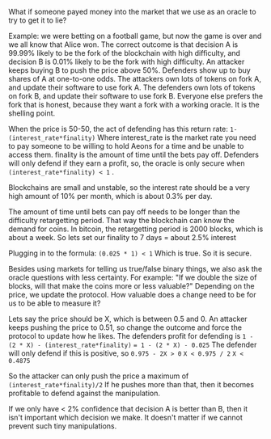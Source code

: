 What if someone payed money into the market that we use as an oracle to try to get it to lie?

Example: we were betting on a football game, but now the game is over and we all know that Alice won.
The correct outcome is that decision A is 99.99% likely to be the fork of the blockchain with high difficulty, and decision B is 0.01% likely to be the fork with high difficulty.
An attacker keeps buying B to push the price above 50%.
Defenders show up to buy shares of A at one-to-one odds.
The attackers own lots of tokens on fork A, and update their software to use fork A.
The defenders own lots of tokens on fork B, and update their software to use fork B.
Everyone else prefers the fork that is honest, because they want a fork with a working oracle.
It is the shelling point.

When the price is 50-50, the act of defending has this return rate:
`1-(interest_rate*finality)`
Where interest_rate is the market rate you need to pay someone to be willing to hold Aeons for a time and be unable to access them.
finality is the amount of time until the bets pay off.
Defenders will only defend if they earn a profit, so, the oracle is only secure when
`(interest_rate*finality) < 1` .

Blockchains are small and unstable, so the interest rate should be a very high amount of 10% per month, which is about 0.3% per day.

The amount of time until bets can pay off needs to be longer than the difficulty retargetting period.
That way the blockchain can know the demand for coins.
In bitcoin, the retargetting period is 2000 blocks, which is about a week.
So lets set our finality to 7 days = about 2.5% interest

Plugging in to the formula:
`(0.025 * 1) < 1`
Which is true. So it is secure.




Besides using markets for telling us true/false binary things, we also ask the oracle questions with less certainty. For example: "If we double the size of blocks, will that make the coins more or less valuable?"
Depending on the price, we update the protocol.
How valuable does a change need to be for us to be able to measure it?

Lets say the price should be X, which is between 0.5 and 0.
An attacker keeps pushing the price to 0.51, so change the outcome and force the protocol to update how he likes.
The defenders profit for defending is
`1 - (2 * X) - (interest_rate*finality)`
`= 1 - (2 * X) - 0.025`
The defender will only defend if this is positive, so
`0.975 - 2X > 0`
`X < 0.975 / 2`
`X < 0.4875`

So the attacker can only push the price a maximum of `(interest_rate*finality)/2`
If he pushes more than that, then it becomes profitable to defend against the manipulation.

If we only have < 2% confidence that decision A is better than B, then it isn't important which decision we make. It doesn't matter if we cannot prevent such tiny manipulations.
